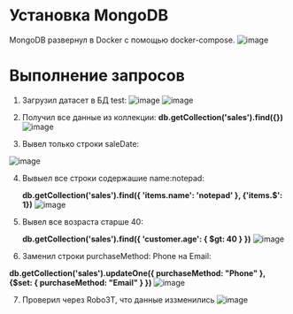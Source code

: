 # Установка MongoDB
MongoDB развернул в Docker с помощью docker-compose.
![image](https://github.com/Broiler95/OTUS/assets/114237633/34e41bca-ff7b-4cc9-a1ee-a34af90b7f2c)

# Выполнение запросов
1. Загрузил датасет в БД test:
![image](https://github.com/Broiler95/OTUS/assets/114237633/2baf2037-1228-4089-820b-991524d37592)
![image](https://github.com/Broiler95/OTUS/assets/114237633/7b927e9c-b7c1-4cf0-8608-3eae7cb74c83)


2. Получил все данные из коллекции: **db.getCollection('sales').find({})**
   ![image](https://github.com/Broiler95/OTUS/assets/114237633/2476e5d8-908c-46da-b679-7c0acb59b5f8)

3. Вывел только строки saleDate:

  ![image](https://github.com/Broiler95/OTUS/assets/114237633/a341fad0-c88b-4a68-8b51-024606ec7274)

4. Вывыел все строки содержашие name:notepad:

   **db.getCollection('sales').find({ 'items.name': 'notepad' }, {'items.$': 1})**
![image](https://github.com/Broiler95/OTUS/assets/114237633/c3d6655a-8ef7-4b62-9221-9effe5880c59)

5. Вывел все возраста старше 40:

   **db.getCollection('sales').find({ 'customer.age': { $gt: 40 } })**
![image](https://github.com/Broiler95/OTUS/assets/114237633/817ddd9f-a1d4-4eb7-b73a-9b70b0d45270)

6. Заменил строки purchaseMethod: Phone на Email:

**db.getCollection('sales').updateOne({ purchaseMethod: "Phone" }, {$set: { purchaseMethod: "Email" } })**
![image](https://github.com/Broiler95/OTUS/assets/114237633/5241c898-1618-418b-9a8f-11335771d30b)

7. Проверил через Robo3T, что данные иззменились
   ![image](https://github.com/Broiler95/OTUS/assets/114237633/6c8930a4-b02a-426e-b061-c06eda79803a)
